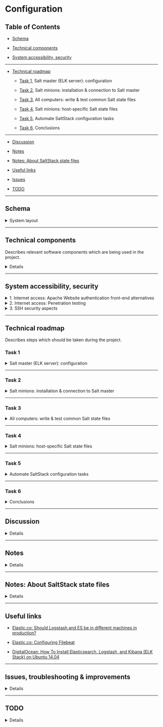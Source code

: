 # Configuration
## Table of Contents

- [Schema](#schema)

- [Technical components](#technical-components)

- [System accessibility, security](#system-accessibility-security)

----------

- [Technical roadmap](#technical-roadmap)

    - [Task 1](#task-1), Salt master (ELK server): configuration

    - [Task 2](#task-2), Salt minions: installation & connection to Salt master

    - [Task 3](#task-3), All computers: write & test common Salt state files

    - [Task 4](#task-4), Salt minions: host-specific Salt state files

    - [Task 5](#task-5), Automate SaltStack configuration tasks

    - [Task 6](#task-6), Conclusions

----------

- [Discussion](#discussion)

- [Notes](#notes)

- [Notes: About SaltStack state files](#notes-about-saltstack-state-files)

- [Useful links](#useful-links)

- [Issues](#issues-troubleshooting-improvements)

- [TODO](#todo)

----------

## Schema

<details>
<summary>System layout</summary>

### Layout draw 1:

![](../documents/screenshot.106.jpg)

_Basic ELK stack system layout_

### Layout draw 2:

![](https://assets.digitalocean.com/articles/elk/elk-infrastructure.png)

### Layout draw 3:

```
Log analysis system schema:                                                               Computer                   Network
                                         -----------------------------------│-----------------------------------│----------------│
                                                                            │                                   │                │
HTTP(S) Client (authorized)                                                 │ Computer, Mobile phone, Tablet... │ Remote network │
       │                                                                    │                                   │                │
       V                                 -----------------------------------│-----------------------------------│----------------│
       │  <authentication>                                                  │            WAN network            │                │
       │                                                                    │     Router (for NAT, FW etc.)?    │                │
       │                                                                    │       10.10.1.1 (default GW)      │                │
       │                                                                    │        NAT: 10.10.1.2:80          │                │
       V                                 -----------------------------------│-----------------------------------│                │
HTTP(S) Website (Apache, listen all IP addresses, port 80 + 443(?))         │                                   │                │
       │                                                                    │   Master (ELK server computer)    │                │
       │                                                                    │             10.10.1.2             │                │
     Apache                              -----------------------------------│-----------------------------------│                │ 
     (proxy server process, proxy for 127.0.0.1:5601)                       │                                   │                │
     (proxy server process, proxy for 10.10.1.30:80)                        │                                   │                │
^      │                                                                    │                                   │                │
│      ^                                                                    │                                   │                │
│ Kibana data                                                               │                                   │                │
│      │                                                                    │   Master (ELK server computer)    │                │
│      │                                                                    │             10.10.1.2             │                │
│      └── Kibana (local server process, listen on 127.0.0.1:5601)          │                                   │                │
│           │                                                               │                                   │                │
│           ^                            -----------------------------------│-----------------------------------│                │
│   Elasticsearch data (from 127.0.0.1:9200)                                │                                   │                │
│           │                                                               │                                   │                │
│           │                                                               │   Master (ELK server computer)    │                │
│           └── Elasticsearch (127.0.0.1:9200)                              │             10.10.1.2             │                │
│                 │                      -----------------------------------│-----------------------------------│ Local network  │
│                 ^                                                         │                                   │                │
│      JSON-parsed LogStash data (LogStash output, localhost:9200?)         │                                   │                │
│                 │                                                         │                                   │                │
│                 │                                                         │         LogStash computer         │                │
│                 └── LogStash (listen Filebeats ports)                     │        OR process on Master       │                │
│                       │                                                   │           (SSL priv key)          │                │
│                       │                                                   │             10.10.1.2             │                │
│                       ^                -----------------------------------│-----------------------------------│                │
│        Collected & pre-parsed log data (SSL check)                        │                                   │                │
│                       │                                                   │                                   │                │
│                       │                                                   │test_server-1 (SSL crt), 10.10.1.30│                │
└───10.10.1.30:80───────├── Filebeat <──── Raw log data ── Log process      │test_server-2 (SSL crt), 10.10.1.31│                │
                        │                                                   │                                   │                │
                        │                -----------------------------------│-----------------------------------│                │
                        │                                                   │                                   │                │
                        └── Winlogbeat <── Raw log data ── Log process      │test_server-3 (SSL crt), 10.10.1.60│                │
                                                                            │                                   │                │
                                         -----------------------------------│-----------------------------------│                │
```

**About SSL:**

_Since we are going to use Filebeat to ship logs from our Client Servers to our ELK Server, we need to create an SSL certificate and key pair. **The certificate is used by Filebeat to verify the identity of ELK Server.**_

- Ref: [DigitalOcean](https://www.digitalocean.com/community/tutorials/how-to-install-elasticsearch-logstash-and-kibana-elk-stack-on-ubuntu-14-04)

</details>

----------

## Technical components

Describes relevant software components which are being used in the project.

<details>
<summary>Details</summary>

**Master:** elkserver

**Minions:** all other computers on the local network

### SaltStack

| Component            | Configuration principle                                                                                         |
|----------------------|-----------------------------------------------------------------------------------------------------------------|
| Salt (Master)        | Has rules by which the minion computers should be configured on the local network                               |
| Salt (Minions)       | Retrieve and follow orders given by the local Salt master                                                      |

### SSH

| Component            | Configuration principle                                                                                           |
|----------------------|-------------------------------------------------------------------------------------------------------------------|
| SSH daemon (Master)  | SSH daemon which listens on the _remote_ network connections                                                      |
| SSH daemon (Minions) | SSH daemon which listens on the _local_ network connections; do not allow remote connections for security reasons |
| SSH client (Master)  | SSH client which has access to the local network SSH daemon processes for administration purposes                 |

Basic idea how to access minion computers from a remote network via master computer:

```
<remote_computer_with_SSH_client> ----login to master----> <SSH daemon (Master)> ----login to minions----> <SSH daemon (Minions)>
```

- SSH public key authentication requires `private key` on SSH daemon computer, and matching `public key` on allowed SSH client computers (works on Android phones/tablets, too)

### Other

| Computer       | Software Components                                                                                                                  |
|----------------|--------------------------------------------------------------------------------------------------------------------------------------|
| Router (?)     | IDS/IPS? (remember hardware/storage limitations! See [this](https://elatov.github.io/2015/08/running-snort-on-dd-wrt/), for instance |
| ELK server     | SaltStack (master role), HTTP daemon (Apache), SSH daemon + client, Kibana, Elasticsearch, LogStash, rsyslog                         |
| test_server-1  | SaltStack (minion role), test_server-1, Filebeat, SSH daemon for local network (?), Apache, rsyslog                                  |
| test_server-2  | SaltStack (minion role), test_server-2, Filebeat, SSH daemon for local network (?), rsyslog, ...                                     |
| test_server-3  | SaltStack (minion role), test_server-3, Winlogbeat, SSH daemon for local network (?) , Windows Event Log                             |

----------

## Log data filtering principles

Describes log data principles which the project should follow.

- Take GDPR into account

- Filter irrelevant log data

- Point out relevant & critical + abnormal data

----------

## Network configuration

Describes network links between computers used in the project.

| Computer      | Iface         | IPv4 address  | Subnet mask   | Network       | Gateway                          | Notes                                                                    |
|---------------|---------------|---------------|---------------|---------------|----------------------------------|--------------------------------------------------------------------------|
| Router        | eth0          | 10.10.1.1     | 255.255.255.0 | 10.10.1.0     | A) `<WAN IP`>                    | WAN IP if this PC acts as a router, disable DHCP                         |
|Master/ELK srvr| eth0          | 10.10.1.2     | 255.255.255.0 | 10.10.1.0     |                                  |                                                                          |
|               |               |               |               |               |                                  |                                                                          |
| test_server-1 | eth0          | 10.10.1.30    | 255.255.255.0 | 10.10.1.0     | 10.10.1.1                        | Internet access via Master? Does router act as a DNS resolver/forwarder? |
| test_server-2 | eth0          | 10.10.1.31    | 255.255.255.0 | 10.10.1.0     | 10.10.1.1                        | Internet access via Master? Does router act as a DNS resolver/forwarder? |
| test_server-3 | Win def Iface | 10.10.1.60    | 255.255.255.0 | 10.10.1.0     | 10.10.1.1                        | Internet access via router? Does router act as a DNS resolver/forwarder? |
|               |               |               |               |               |                                  |                                                                          |

### Useful commands

- Get network interface configuration: `ifconfig`

- Get current routing table: `route -4`, `route -6`, `ip route`

- Get current ARP cache info: `arp`

</details>

----------

## System accessibility, security

<details>
<summary>1. Internet access: Apache Website authentication front-end alternatives</summary>

- **PHP modules:**

    - https://github.com/delight-im/PHP-Auth

    - https://github.com/PHPAuth/PHPAuth

    - https://github.com/panique/huge

    - https://github.com/search?p=3&q=php+authentication&type=Repositories

    `<more_links_here>`

    ...

- **Take into account:**

    - Is our website HTTP/HTTPS

    - Login front-end very likely requires a SQL database, unless simple and insecure default Apache Basic authentication is used

</details>

<details>
<summary>2. Internet access: Penetration testing</summary>

- **Attack types**

    - Server software (Apache, Kibana...) vulnerabilities & exploits on [Exploit Database](exploit-db.com) + other sources

    - Send malicious/malformed HTTP requests to Apache web server. Unexpected and leaking HTTP responses/other server data.

    - Website code vulnerabilities: JavaScript execution (XSS scripting), input variable manipulation, oversized/malformed variables supplied to the web server

    - SQL injection

    - NMap port scans (SYN scan, etc.)

    - DDoS attacks (if possible)

    - Bruteforce webdir scanning

    - Password attacks (dictionary, rainbow tables)

    - More: [OWASP Web checklist](https://github.com/0xRadi/OWASP-Web-Checklist)

</details>

<details>
<summary>3. SSH security aspects</summary>
    
`<add_content_here`>

</details>

----------

## Technical roadmap

Describes steps which should be taken during the project.

### Task 1

<details>
<summary>Salt master (ELK server): configuration</summary>

<details>
<summary>1. Salt Master (ELK server) OS installation</summary>

* [ ] **Finished?**

- _Requirements: Virtual or physical machine (server PC, [Oracle VirtualBox](https://wiki.archlinux.org/index.php/VirtualBox), [QEMU](https://wiki.archlinux.org/index.php/QEMU), [VMWare](https://wiki.archlinux.org/index.php/VMware)...)_

- Installation ISO: [Ubuntu server 18.04 LTS](http://releases.ubuntu.com/bionic/ubuntu-18.04-live-server-amd64.iso) ([CLI-based](https://wiki.archlinux.org/index.php/Command-line_shell), no [WM](https://wiki.archlinux.org/index.php/window_manager)/[DE](https://wiki.archlinux.org/index.php/Desktop_environment))

</details>

<details>
<summary>2. Salt Master (ELK server): Prepare local SaltStack environment</summary>

* [ ] **Finished?**

* [ ] 1) SaltStack: Master installation

    - **Packages:** `salt-master, salt-common, salt-ssh` (or use Salt official repositories)

* [ ] 2) SaltStack: Master folder structure deployment

    - **OS folders:** `/srv/salt/{ubuntu-minions,windows-minions,win/repo-ng/installers}`, `/srv/pillar/{elkserver,test_server-1,test_server-2,test_server-3}`

    - **OS file:** `/etc/salt/master`

* [ ] 3) SaltStack: Basic testing

    - **Command:** `salt-local ...`

</details>

<details>
<summary>3. Salt Master (ELK server): Apache, SSH, LogStash, Elasticsearch, Kibana</summary>

* [ ] **Finished?**

* [ ] **1) Apache:** HTTP server daemon

    - **SaltStack state file:** `/srv/pillar/.sls` (TODO)

        - Basic installation (packages: `apache2`, `apache2-data`, `apache2-bin`, (`libapache2-mod-php`), found in default repositories)

        - Basic configuration (Note: Add SaltStack _Source_ conf file for this)

            - **OS file 1:** `/etc/apache2/apache2.conf`

                - Key contents:

                ```
                TraceEnable Off
                ServerSignature Off
                ServerTokens Prod
                ```

            - If Apache PHP module used, add the following into `/etc/apache2/mods-enabled/userdir.conf` (`UserDir disabled nobody`):

            ```
            <IfModule mod_userdir.c>
            UserDir public_html
            UserDir disabled root
            UserDir disabled nobody
            ...
            ```

            - See [GitHub/Fincer - Disable userdir module for user nobody to reduce server detection](https://github.com/Fincer/linux-server-setup/blob/master/exercises/h4.md#extra-disable-userdir-module-for-user-nobody-to-reduce-server-detection) for details.

            - **OS file 3:** `/etc/apache2/sites-available/01-kibana-proxy.conf` (requires command `a2ensite 01-kibana-proxy`)

                - Key contents (concept!):

                ```
                <VirtualHost *:80>

                    ServerAdmin webmaster@localhost
                    DocumentRoot <kibana site root>

                    <Directory "<kibana site root>">
                        ProxyPreserveHost On

                        ProxyPass /kibana http://127.0.0.1:5601
                        ProxyPassReverse /kibana http://127.0.0.1:5601
                    </Directory>

                    ErrorLog ${APACHE_LOG_DIR}/error.log
                    CustomLog ${APACHE_LOG_DIR}/access.log combined

                </VirtualHost>
                ```

                - **NOTE:** Do not forget commands `a2enmod proxy` and `a2enmod proxy_http` in order to enable proxy on Apache.

                - Additionally, consider HTTP headers fine-tuning, see [GitHub/Fincer - Additional protection by fine-tuning Apache HTTP headers](https://github.com/Fincer/linux-server-setup/blob/master/exercises/h4.md#extra-additional-protection-by-fine-tuning-apache-http-headers) for details.

        - Basic testing

* [ ] **2) [LogStash](https://github.com/elastic/logstash):** Tool for managing events and logs

    - **SaltStack state file:** `/srv/pillar/.sls` (TODO)

        - Basic installation (package: `https://artifacts.elastic.co/downloads/logstash/logstash-6.6.0.deb` + Oracle Java 8, see ElasticSearch section above)

            - **NOTE:** Creates user & group `logstash` with the following info (`/etc/passwd`):
`logstash:x:999:999:LogStash Service User:/usr/share/logstash:/usr/sbin/nologin`

        - Basic configuration (Note: Add SaltStack _Source_ conf file for this)

            - **OS file 1:** `/etc/logstash/startup.options`

            - **OS files, other:** `/etc/logstash/conf.d/*.conf` (see [this](https://www.digitalocean.com/community/tutorials/how-to-install-elasticsearch-logstash-and-kibana-elk-stack-on-ubuntu-14-04#configure-logstash) and [this](https://www.elastic.co/guide/en/logstash/current/configuration-file-structure.html) for details, etc.)

        - Basic testing

* [ ] **3) [Elasticsearch](https://github.com/elastic/elasticsearch):** Distributed RESTful search engine built on top of Lucene

    - **SaltStack state file:** `/srv/pillar/.sls` (TODO)

        - Basic installation (package: `apt-add-repository -y ppa:webupd8team/java && apt update && apt install -y oracle-java8-installer` + `https://artifacts.elastic.co/downloads/elasticsearch/elasticsearch-6.6.0.deb`) (does not support openjdk, and Oracle Java 8 is recommended by elastic). **TODO:** automatically accept license terms when installing `oracle-java8-installer`

        - Basic configuration (Note: Add SaltStack _Source_ conf file for this)

            - **OS file 1:** `/etc/elasticsearch/elasticsearch.yml` (for configuring Elasticsearch)

                - Key contents:

                ```
                network.host: <ipv4-address> (127.0.0.1?)
                http.port: 9200
                path.logs: /var/log/elasticsearch
                discovery.zen.ping.unicast.hosts: ["<host-1>", "<host-2>"]
                ```

            - **OS file 2:** `/etc/elasticsearch/log4j2.properties` (for configuring Elasticsearch logging)

            - **OS file 3:** `/etc/elasticsearch/jvm.options` (for configuring Elasticsearch JVM settings)

            - **Other files (not relevant?):** `/etc/elasticsearch/roles.yml`, `/etc/elasticsearch/role_mapping.yml` (For LDAP)

        - Basic testing

        - **NOTE:** See [Elastic.co - Configuring Elasticsearch](https://www.elastic.co/guide/en/elasticsearch/reference/current/settings.html) for further information

        - **NOTE:** Package installation creates `elasticsearch` group and user (UID/GID 112/115) by default. This user has the following info (`/etc/passwd`): `elasticsearch:x:112:115::/nonexistent:/bin/false` (no extra hardening required)

* [ ] **4) [Kibana](https://github.com/elastic/kibana):** Browser based analytics and search dashboard for Elasticsearch

    - **SaltStack state file:** `/srv/pillar/.sls` (TODO)

        - Basic installation (package: `https://artifacts.elastic.co/downloads/kibana/kibana-6.6.0-amd64.deb`)

        - Basic configuration (Note: Add SaltStack _Source_ conf file for this)

            - OS file 1: `/etc/kibana/kibana.yml`

                - Key contents: [Elastic.co - Kibana Configuration Settings](https://www.elastic.co/guide/en/kibana/current/settings.html)

                    ```
                    server.host: "localhost"
                    server.port: 5601
                    elasticsearch.hosts: "http://localhost:9200"
                    status.allowAnonymous: <false,true>
                    ```

                - Other: Enable Kibana SSL settings (see above link for conf)? Please note that Kibana listens only to localhost!

                - Useful links:

                    - [Kibana 5.4 behind Nginx](https://discuss.elastic.co/t/kibana-5-4-behind-nginx/98114)

        - Basic testing

</details>

<details>
<summary>4. Salt Master (ELK server): Basic network rules</summary>

* [ ] **Finished?**

- Note: Consider SaltStack _Source_ conf file(s) for these

- **SaltStack state file:** `/srv/pillar/.sls`

   * [ ] **1)** Firewall: configure [iptables](https://en.wikipedia.org/wiki/Iptables) or UFW

       - **Alternative A):** iptables

           - **OS file 1:** `/etc/iptables/iptables.rules`

               - Sample file contents: [GitHub - Fincer/linux-server-setup - iptables.rules](https://github.com/Fincer/linux-server-setup/blob/master/other/iptables.rules)

       - **Alternative B)** [UFW](https://wiki.archlinux.org/index.php/Uncomplicated_Firewall)

            - Use SaltStack mechanisms. For required basic commands, see [GitHub - Fincer/linux-server-setup (Firewall)](https://github.com/Fincer/linux-server-setup/blob/master/exercises/h5.md#b-establish-a-firewall-protection-to-the-server-computer-note-allow-ssh-traffic-before-that)

   * [ ] **2)** [sysctl: set networking and Linux kernel rules](https://en.wikipedia.org/wiki/Sysctl)

       - **OS file:** `/etc/sysctl.conf` (alternatively `/etc/sysctl.d/*.conf`) after which `sysctl -p` must be run as root (to update the ruleset)

       - Conf file configuration options:

           - Respond to/Ignore ICMP echo requests/replies:

                ```
                net.ipv4.icmp_echo_ignore_all = <0,1>
                ```

           - Allow/Deny all ICMP redirects (recude MITM attack possibility):

                ```
                net.ipv4.conf.all.accept_redirects = <0,1>
                net.ipv6.conf.all.accept_redirects = <0,1>
                ```

           - Send/Don't send ICMP redirects (are we a router?):

                ```
                net.ipv4.conf.all.send_redirects = <0,1>
                ```

           - Allow/Deny secure ICMP redirects (Reject ICMP redirects for gateways listed in our default gateway list (enabled by default)):

                ```
                net.ipv4.conf.all.secure_redirects = <0,1>
                ```

           - Enable/Disable IPv4 packet forwarding:

                ```
                net.ipv4.ip_forward = <0,1>
                ```

           - Set/Unset IPv4 RP filter (spoof protection):

                ```
                net.ipv4.conf.default.rp_filter = <0,1>
                net.ipv4.conf.all.rp_filter = <0,1>
                ```
</details>

</details>

----------

### Task 2

<details>
<summary>Salt minions: installation & connection to Salt master</summary>

<details>
<summary>1. Linux minions preparation</summary>

* [ ] **Finished?**

- Linux minions (`test_server-1`, `test_server-2`)

- OS installation; [Ubuntu 18.04 LTS Server](http://releases.ubuntu.com/bionic/ubuntu-18.04-live-server-amd64.iso)

- Salt minion installation. **Packages:** `salt-minion, salt-common` (or use Salt official repositories). See [2-salt-minion-init_linux.sh](scripts/2-salt-minion-init_linux.sh)

- Initial Salt minion configuration:

  - **OS file:** `/etc/salt/minion`

- Connection to local network Salt master (`elkserver`, `10.10.1.2`)

</details>

<details>
<summary>2. Windows minions preparation</summary>

* [ ] **Finished?**

- Windows minion(s) (`test_server-3`)

- Windows installation: 2016 server? Windows 7? Windows 10?

- Salt minion installation. Download official Salt minion installer. See [3-salt-minion-init_windows.ps1](scripts/3-salt-minion-init_windows.ps1)

- Initial Salt minion configuration (Note: basic conf is done during Salt minion installation!):

    - **OS file:** `$env:SystemDrive\salt\conf\minion`

- Connection to local network Salt master (`elkserver`, `10.10.1.2`)

</details>
</details>

----------

### Task 3

<details>
<summary>All computers: write & test common Salt state files</summary>

<details>
<summary>1. All computers: Hostname & default account configuration</summary>

* [ ] **Finished?**

- **SaltStack state file 1 (common input):** `/srv/salt/ubuntu-minions/.sls` (TODO)

- **SaltStack state file 2 (computer-specific variable values):** `/srv/pillar/.sls` (TODO)

    * [ ] All computers: change system hostname

        - **OS file:** `/etc/hostname` (Linux)

            - Hostname: `elkserver`, `test_server-1`, `test_server-2`

            - Linux: `echo <hostname> > /etc/hostname` (SaltStack has built-in method for this?)

        - Windows (`test_server-3`), PowerShell cmd syntax: `Rename-Computer -NewName $HostName -Confirm:$False -Force` (SaltStack has built-in method for this?)

    * [ ] Linux computers: create sudo/SaltStack user? (unless we use the one which is created during OS installation)

        - **Alternative A)** SaltStack built-in user creation method (_recommended_)

        - **Alternative B)** 

            - Basic command option (Linux computers):

                ```
                #!/bin/env/bash

                default_user=elastic
                default_pass=elasticsearch
                default_prettyname="Elastic Master admin"
                default_uid=1005

                useradd -r -G sudo -m -u $default_uid -U -s /bin/bash -c "${default_prettyname}" "${default_user}"
                printf ${default_user}:${default_pass} | chpasswd
                groupmod -g ${default_uid} ${default_user}
                ```
</details>

<details>
<summary>2. All computers: encrypted SSH access configuration</summary>

* [ ] **Finished?**

- **SaltStack state file:** `/srv/pillar/.sls` (TODO)

    - Salt master:

        - Basic installation (packages: `openssh-server`, `openssh-client`)

    - Salt minions:

        - Basic installation

            - Linux: packages `openssh-server`

            - Windows: [download OpenSSH](https://winscp.net/eng/docs/guide_windows_openssh_server)

    - Basic configuration (Note: Add SaltStack _Source_ conf files for these)

        - **OS conf file (Linux):** `/etc/ssh/sshd_config`

        - **OS pubkey files (Linux): `$HOME/<user>/.ssh/{known_hosts, authorized_keys}`

        - **OS service name (Linux):** `sshd.service` (systemctl)

        - **OS conf files (Windows):** `$env:ProgramData\ssh\sshd_config`

        - **OS pubkey files (Windows): `$env:SystemDrive\Users\<user>\.ssh\{known_hosts, authorized_keys}`

        - **OS service name (Windows):** `sshd` (Windows services)

        - sshd_config, key contents (see also [Gentoo Linux dev: Hardening OpenSSH](https://dev.gentoo.org/~swift/docs/security_benchmarks/openssh.html)):

            - `PermitRootLogin <yes, no>` (Allow/Deny root login)

            - `IgnoreRhosts <yes, no>`

            - `Banner "<none, [string value]>"` (SSH login [MOTD](https://en.wikipedia.org/wiki/Motd_(Unix)) banner message)

            - `MaxAuthTries <value>` (Maximum SSH login attempts)

            - `MaxSessions <value>` (Maximum simultaneous SSH sessions)

            - `Port <value>` (SSH TCP port)

            - `ClientAliveInterval <value, sedonds>` (Maximum idle time for a client until we disconnect)

            - `ClientAliveCountMax <value>` (Maximum _alive_ connection attempts between SSH daemon & client)

            - `PubkeyAuthentication <yes, no>` (Use asymmetric public key authentication?)

            - `PasswordAuthentication <yes, no>` (Use password authentication)

            - `PermitEmptyPasswords <yes, no>` (Allow/Do not allow empty passwords?)

            - `AuthenticationMethods <publickey,password|publickey|password>`

                - `publickey,password` = Two-way authentication. At first, check whether a client is allowed to connect (public key authentication) at all after which, if access is allowed, ask login password (password authentication) for SSH user. Recommended.

                - `publickey` = Public key authentication only. Check whether a SSH client is allowed to connect. If supplied SSH login name is correct and access is allowed for this client, let the user in.

                    - Limits access to the system for specific computers (SSH clients) only. No password check.

                - `password` = Password authentication only. Check only supplied SSH login name and password.

                    - Grants access to the system for all computers with a SSH client if login credentials are OK. No key check.

    - Basic testing

</details>

<details>
<summary>3. Linux computers: Basic filesystem hardening (root access)</summary>

* [ ] **Finished?**

- **SaltStack state file:** `/srv/salt/ubuntu-minions/.sls` (TODO)

    * [ ] Lock root

        - **Command:** `usermod --lock root` (lock root)

        - **Command:** `usermod -u 0 -s /usr/sbin/nologin` (no root login shell)

        - **Command:** `sed -i 's/^\(tty[0-9]*\)$/#\1/' /etc/securetty` (Comment virtual terminal lines in `etc/securetty` file)

</details>

<details>
<summary>4. Linux computers: Disable/Remove unneeded service daemons</summary>

* [ ] **Finished?**

- **SaltStack state file:** `/srv/salt/ubuntu-minions/.sls` (TODO)

    - These services are not needed but enabled by default on Ubuntu 18.04 LTS Server:

        ```
        Service name                Service description                             Service owner pkg

        apport.service              LSB: automatic crash report generation          apport
        snapd.service               Snappy daemon                                   snapd
        snapd.seeded.service        Wait until snapd is fully seeded                snapd
        cloud-config.service        Apply the settings specified in cloud-config    cloud-init
        cloud-final.service         Execute cloud user/final scripts                cloud-init
        cloud-init.service          Initial cloud-init job (metadata service)       cloud-init
        cloud-init-local.service    Initial cloud-init job (pre-networking)         cloud-init
        lxd-containers.service      LXD - container startup/shutdown                lxd
        ```

    - Recommended action: 

        - A) Disable services (`systemctl stop <service> && systemctl disable <service> // SaltStack built-in method)

        - B) Remove packages (`apt purge --remove -y <package>` // SaltStack built-in method)

</details>

<details>
<summary>5. Linux computers: Configure static IPv4</summary>

* [ ] **Finished?**

- IP addresses (etc.) for computers: See section _Network configuration_ above in this document.

- **Alternative A)** Set static IP address to this host in host configuration.

- **1)** Use roughly the following commands to obtain necessary network interface information:

    ```
    # Enabled (UP) network interfaces:
    ip addr show | grep "UP" | grep -v "lo:" | awk '{print $2}' | sed 's/\://'

    # Interface IPv4 address (inet), subnet mask (netmask), broadcast address:
    ifconfig <interface> | grep "inet " | sed 's/^\s*//'

    # Default DNS nameservers (obtained via DNS resolver):
    grep -vE "^$|#" /etc/resolv.conf | sed 's/^[a-z]* //'

    # Gateway for interface
    ip route | grep -E "^[^0-9]" | grep <interface> | awk '{print $3}'
    ```

    - TODO: Obtain information about which network we operate in (parameter `network` below)

- **2)** Put above information into `/etc/network/interfaces` file (available on Ubuntu Server). Sample contents of the `interfaces` file could be:

    ```
    # The loopback network interface
    auto lo
    iface lo inet loopback

    # The primary network interface
    auto <interface>
    iface <interface> inet static
    address <interface IPv4 address>
    netmask <interface subnet mask (syntax: 255.255.255.0)>
    network <interface subnet (i.e. 192.168.0.0)>
    broadcast <interface broadcast address>
    gateway <interface gateway>
    dns-nameservers <dns nameservers>
    ```

- **3)** To apply NIC configuration changes immediately, run the following commands:

    ```
    ip link set <interface> down
    ip addr flush dev <interface>
    ip addr add <interface IPv4 address>/<interface subnet mask in short format> dev <interface>
    ip link set <interface> up
    ```

- **Alternative B)** Set up a separate DHCP server (either another host on the same network or a router device) which defines a _static IP address_ for this host (known as _DHCP Static Lease_). On Linux, use `dhcpd` DHCP server daemon, and set the following configuration (roughly) for its configuration file `/etc/dhcpd.conf`:

    - [GitHub - Fincer/snic/dhcpd.conf (eth0)](https://github.com/Fincer/snic/blob/master/snic/dhcpd4-eth0.conf)

    - Client side: Computers on the network must run a DHCP client daemon on the selected network interface, either `dhcpcd` or `dhclient` (the latter is the default daemon on Ubuntu), in order to obtain a IPv4 address from DHCP server daemon. Windows clients use `DHCP Client service`

</details>

<details>
<summary>6. Windows computers: Configure static IPv4</summary>

* [ ] **Finished?**

- Set fixed IPv4 for default NIC. See [4-static-ip-windows.ps1](scripts/4-static-ip-windows.ps1)

- PowerShell commands are possible to execute using built-in SaltStack methods. See [Stackoverflow: saltstack: run powershell script in a state](https://stackoverflow.com/questions/45361995/saltstack-run-powershell-script-in-a-state), for instance.

</details>

<details>
<summary>7. Linux computers: Network interface naming policy</summary>

* [ ] **Finished?**

- [Network interface names: use easily distinguisable old names (i.e. `eth0`), or new names (i.e. `enp0s3`)?](https://www.itechlounge.net/2016/04/linux-how-to-rename-the-network-interface-in-centosrhel7/)

- **SaltStack state file:** `/srv/salt/ubuntu-minions/.sls` (TODO)

    - **Alternative A)** Command: `sed -i 's/^\(GRUB_CMDLINE_LINUX="*\)"$/\1net.ifnames=0 biosdevname=0"/' /etc/default/grub && grub-mkconfig -o /boot/grub/grub.cfg`

    - **Alternative B)** Add `/etc/default/grub` configuration file into SaltStack folder hierarchy and add `net.ifnames=0 biosdevname=0` into parameters of `GRUB_CMDLINE_LINUX` option. After that, run either command `grub-mkconfig -o /boot/grub/grub.cfg` directly or its command alias `update-grub` as root (sudo)

        - **Explanation:** Adds `net.ifnames=0` and `biosdevname=0` [Linux kernel parameters](https://wiki.archlinux.org/index.php/Kernel_parameters) into computer [Grub2](https://wiki.archlinux.org/index.php/GRUB) bootloader configuration

</details>

<details>
<summary>8. Linux computers: rsyslog configuration</summary>

* [ ] **Finished?**

* [ ] **[rsyslog](https://wiki.archlinux.org/index.php/rsyslog):** Reliable system and kernel logging daemon

    - **SaltStack state file:** `/srv/ubuntu-minions/.sls` (TODO)

        - Basic installation (package: `rsyslog`)

        - Basic configuration

            - **OS file 1:** `/etc/rsyslog.conf`

                - Key contents: TODO

        - **NOTE:** Default process owner: `syslog:adm` (syslog groups: `adm`, `syslog`)

        - Basic testing

</details>
</details>

----------

### Task 4

<details>
<summary>Salt minions: host-specific Salt state files</summary>

#### test_server-1)

* [ ] **Finished?**

<details>
<summary>test_server-1: 1. Host-specific SaltStack configuration (pillars)</summary>

`<add_content_here>`

</details>

#### test_server-2)

* [ ] **Finished?**

<details>
<summary>test_server-2: 2. Host-specific SaltStack configuration (pillars)</summary>

`<add_content_here>`

</details>

#### test_server-3)

* [ ] **Finished?**

<details>
<summary>test_server-3: 3. Host-specific SaltStack configuration (pillars)</summary>

`<add_content_here>`

</details>
</details>

----------

### Task 5

<details>
<summary>Automate SaltStack configuration tasks</summary>

* [ ] Automatic configuration: shell scripts (Bash, `.sh`) and PowerShell scripts (`.ps1`, `.psm1`) for stuff done in previous tasks. See [scripts folder](scripts/) for details

</details>

----------

### Task 6

<details>
<summary>Conclusions</summary>

`<add_content_here>`

</details>

----------

## Discussion

<details>
<summary>Details</summary>

### Local subnet & interfaces

- Create a local subnet for all computers which are related somehow to ELK stack configuration. Route ELK server HTTP/HTTPS (Apache) traffic to router, use NAT in router. Consider IDS/IPS here.

    - Either add a individual router or make ELK server act as a router (requires 2 NICs (network interfaces) for that. 1 NIC is for internal network traffic (network: 10.10.1.0) and another one is for external connections. To set network interface act in router mode on Linux, see [GitHub - Fincer/snic](https://www.github.com/Fincer/snic))

    - Benefits: hardware requirements for Intrusion Detection/Prevention system does not exceed the hardware limits (which is an issue with common routers)

    - Requires IPv4 packet forwarding in `sysctl` (Linux kernel) and in `iptables` (Firewall) between these 2 NICs on ELK server.

</details>

----------

## Notes

<details>
<summary>Details</summary>

- Salt Master & Salt minion versions must match on various computers. Otherwise, conflicts are likely to occur

- Software installation on Windows minions can be troublesome, see [GitHub - Fincer, Salt minion state file (Windows)](https://github.com/Fincer/salt_gisworkstation/blob/master/srv_salt/gis_windows/init.sls), lines 80-86:

```
# Installation of Windows programs with Salt is not as good as on Linux minions
# Many installation processes seem not to report about their statuses back to the
# Salt minion process, thus making Salt master to think that the minion
# computer doesn't return anything. Therefore, some custom approaches
# for installing Windows software on Salt minion must be taken for now
```

- As a result, Windows Salt minion may return failure even if the Salt run is succeeded. For instance, see [this picture](https://raw.githubusercontent.com/Fincer/salt_gisworkstation/master/sample_images/screen_ubuntu-master-final.png)

</details>

----------

## Notes: About SaltStack state files

<details>
<summary>Details</summary>

- Salt state file structure & hierarchy (`/srv/{salt,pillar}`) can and will be changed when the project progresses. This is expected! These changes may include

    - adding pre-defined configuration files

    - adding Salt pillar variables for different Salt minions

    - Splitting sls files into multiple ones, depending on the need

</details>

----------

## Useful links

- [Elastic.co: Should Logstash and ES be in different machines in production?](https://discuss.elastic.co/t/should-logstash-and-es-be-in-different-machines-in-production/42251)

- [Elastic.co: Configuring Filebeat](https://www.elastic.co/guide/en/beats/filebeat/current/configuring-howto-filebeat.html)

- [DigitalOcean: How To Install Elasticsearch, Logstash, and Kibana (ELK Stack) on Ubuntu 14.04](https://www.digitalocean.com/community/tutorials/how-to-install-elasticsearch-logstash-and-kibana-elk-stack-on-ubuntu-14-04)

----------

## Issues, troubleshooting & improvements

<details>
<summary>Details</summary>

### Issue: Winlogbeat installation & uninstallation on Windows minion

- Archive: [Elastic.co: Winlogbeat 6.6.0 x86_64.zip](https://artifacts.elastic.co/downloads/beats/winlogbeat/winlogbeat-6.6.0-windows-x86_64.zip)

- Downloaded archive layout:

![](images/winlogbeat-archive-layout.png)

- SaltStack SLS installation file: [winlogbeat.sls](data/salt-master/srv/salt/win/repo-ng/winlogbeat.sls)

    - Issue: normally, we define a single installer executable in SLS file. However, archive layout does not directly support this traditional approach.

</details>

----------

## TODO

<details>
<summary>Details</summary>

- Decide roles and processes of test_server-1, test_server-2, test_server-3 (which logs do we collect?)

- Do test_servers have access to internet? Proposal: create a publicly accessible website for test_server-1

- Decide whether LogStash process runs on ELK server or on an individual computer (affects SaltStack & network configuration). Proposal: run on the ELK server to avoid complexity in configuration (yes, we can set up another computer for this, too)

- Apache Web authentication for Kibana front-end. Practical suggestions?

- Suggestion: install & configure `fail2ban` and/or `snort` for the network (IDS/IPS). Router would be the best option for this as it is in central/key role in our network setup. Another option would be ELK server but how we treat test servers in our network then? Router would be good option, although hardware resources are likely not enough. We can set up a separate linux router computer to circumvent that limitation, however.

- Define & update SaltStack state file names (sls) & paths here, and in actual file paths

- Write & test SaltStack sls state files

    - Common conf: `/srv/salt/ ...` ([link](data/salt-master/srv/pillar/))

    - Computer-specific conf: `/srv/pillar ...` ([link](data/salt-master/srv/salt/))

- Write Bash shell & Windows PowerShell initialization scripts ([link](scripts/))

- Auto-accept Oracle Java 8 license terms on Salt Master (ELK server) while installing Elasticsearch & LogStash (see [Task 1 - Step 1-4](#step-1-4))

- Solve [issues](#issues) above

</details>
